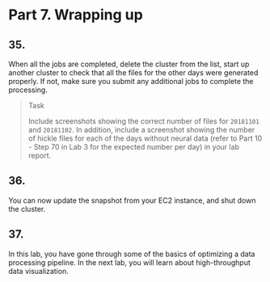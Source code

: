 # Part 7. Wrapping up

## 35.
When all the jobs are completed, delete the cluster from the list, start up another cluster to check that all the files for the other days were generated properly. If not, make sure you submit any additional jobs to complete the processing. 

> <p class="task"> Task
>
> Include screenshots showing the correct number of files for `20181101` and `20181102`. In addition, include a screenshot showing the number of hickle files for each of the days without neural data (refer to Part 10 - Step 70 in Lab 3 for the expected number per day) in your lab report.

## 36.
You can now update the snapshot from your EC2 instance, and shut down the cluster.

## 37.
In this lab, you have gone through some of the basics of optimizing a data processing pipeline. In the next lab, you will learn about high-throughput data visualization.